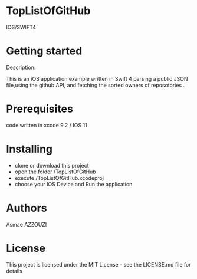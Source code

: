 # TopListOfGitHub
IOS/SWIFT4

# Getting started
  Description:

This is an iOS application example written in Swift 4 parsing a public JSON file,using the github API, and fetching the sorted owners of reposotories  .



# Prerequisites

code written in xcode 9.2 / IOS 11


# Installing

- clone or download this project
- open the folder /TopListOfGitHub
- execute /TopListOfGitHub.xcodeproj
- choose your IOS Device and Run the application


# Authors

Asmae AZZOUZI 


# License

This project is licensed under the MIT License - see the LICENSE.md file for details

